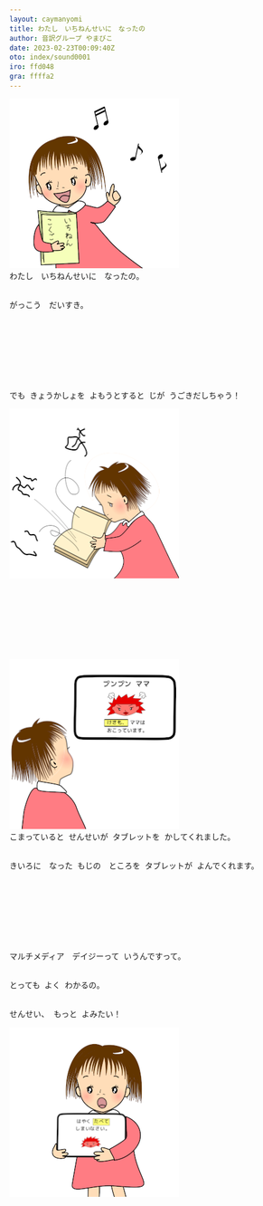 ```yaml
---
layout: caymanyomi
title: わたし　いちねんせいに　なったの
author: 音訳グループ やまびこ
date: 2023-02-23T00:09:40Z
oto: index/sound0001
iro: ffd048
gra: ffffa2
---
```


<div style="margin-bottom: 10em;">
<span data-dur="1.150" data-begin="0" id="xmri_0000"><img src="media/index/web1ecolor.png" alt="絵、説明。赤いワンピースの女の子。「いちねん　こくご」と書かれた教科書を持ち、頭の周りに音符がいくつか浮かんでいます。絵、終わり" class="bottom2"></span>

<div class="bottom2"><span data-dur="1.280" data-begin="1.150" id="xmri_0001">わたし</span>　<span data-dur="1.334" data-begin="2.430" id="xmri_0002">いちねんせいに</span>　<span data-dur="2.604" data-begin="3.764" id="xmri_0003">なったの。</span><br /><br />

<span data-dur="1.161" data-begin="6.368" id="xmri_0004">がっこう</span>　<span data-dur="1.844" data-begin="7.529" id="xmri_0005">だいすき。</span>
</div>
</div>

<div style="margin-bottom: 10em;">
<div class="bottom2"><span data-dur="1.139" data-begin="10.523" id="xmri_0007">でも</span><span class="infty_silent_wide_space"> &nbsp;</span><span data-dur="1.985" data-begin="11.662" id="xmri_0008">きょうかしょを</span><span class="infty_silent_wide_space"> &nbsp;</span><span data-dur="2.615" data-begin="13.647" id="xmri_0009">よもうとすると</span><span class="infty_silent_wide_space"> &nbsp;</span><span data-dur="1.356" data-begin="16.262" id="xmri_000A">じが</span><span class="infty_silent_wide_space"> &nbsp;</span><span data-dur="3.526" data-begin="17.618" id="xmri_000B">うごきだしちゃう！</span>
</div>

<span data-dur="1.150" data-begin="9.373" id="xmri_0006"><img src="media/index/web2-3color.png" alt="絵、説明。本を開いた女の子。文字があちこちに飛んでいって、女の子は困った顔をしています。絵、終わり" class="bottom2"></span>
</div>

<div style="margin-bottom: 10em;">
<span data-dur="1.150" data-begin="21.144" id="xmri_000C"><img src="media/index/web4-5color.png" alt="絵、説明。タブレットに文字や絵が表示され、女の子がそれを見ています。絵、終わり" class="bottom2"></span>

<div class="bottom2"><span data-dur="2.192" data-begin="22.294" id="xmri_000D">こまっていると</span><span class="infty_silent_wide_space"> &nbsp;</span><span data-dur="1.497" data-begin="24.486" id="xmri_000E">せんせいが</span><span class="infty_silent_wide_space"> &nbsp;</span><span data-dur="1.356" data-begin="25.983" id="xmri_000F">タブレットを</span><span class="infty_silent_wide_space"> &nbsp;</span><span data-dur="3.255" data-begin="27.339" id="xmri_0010">かしてくれました。</span><br /><br />

<span data-dur="1.812" data-begin="30.594" id="xmri_0011">きいろに　なった</span><span class="infty_silent_wide_space"> &nbsp;</span><span data-dur="2.192" data-begin="32.406" id="xmri_0012">もじの　ところを</span><span class="infty_silent_wide_space"> &nbsp;</span><span data-dur="1.660" data-begin="34.598" id="xmri_0013">タブレットが</span><span class="infty_silent_wide_space"> &nbsp;</span><span data-dur="3.396" data-begin="36.258" id="xmri_0014">よんでくれます。</span>
</div></div>

<div style="margin-bottom: 10em;">
<div class="bottom2"><span data-dur="3.331" data-begin="40.804" id="xmri_0016">マルチメディア　デイジーって</span><span class="infty_silent_wide_space"> &nbsp;</span><span data-dur="3.244" data-begin="44.135" id="xmri_0017">いうんですって。</span><br /><br />

<span data-dur="1.345" data-begin="47.379" id="xmri_0018">とっても</span><span class="infty_silent_wide_space"> &nbsp;</span><span data-dur=".629" data-begin="48.724" id="xmri_0019">よく</span><span class="infty_silent_wide_space"> &nbsp;</span><span data-dur="3.049" data-begin="49.353" id="xmri_001A">わかるの。</span><br /><br />

<span data-dur="1.345" data-begin="52.402" id="xmri_001B">せんせい、</span><span class="infty_silent_wide_space"> &nbsp;</span><span data-dur=".879" data-begin="53.747" id="xmri_001C">もっと</span><span class="infty_silent_wide_space"> &nbsp;</span><span data-dur="2.528" data-begin="54.626" id="xmri_001D">よみたい！</span>
</div>

<span data-dur="1.150" data-begin="39.654" id="xmri_0015"><img src="media/index/web6-7color.png" alt="絵、説明。女の子がタブレットを抱えてこちらに見せ、話している様子。絵、終わり" class="bottom2"></span>
</div>

